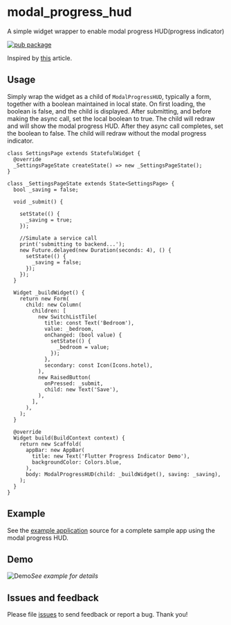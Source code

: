 # modal_progress_hud

A simple widget wrapper to enable modal progress HUD(progress indicator)

[![pub package](https://img.shields.io/pub/v/modal_progress_hud.svg)](https://pub.dartlang.org/packages/modal_progress_hud)


Inspired by [this](https://codingwithjoe.com/flutter-how-to-build-a-modal-progress-indicator/) article.

## Usage

Simply wrap the widget as a child of `ModalProgressHUD`, typically a form, together with a boolean
maintained in local state.
On first loading, the boolean is false, and the child is displayed.
After submitting, and before making the async call, set the local boolean to
true. The child will redraw and will show the modal progress HUD.
After
they async call completes, set the boolean to false. The child will
redraw without the modal progress indicator.

```
class SettingsPage extends StatefulWidget {
  @override
  _SettingsPageState createState() => new _SettingsPageState();
}

class _SettingsPageState extends State<SettingsPage> {
  bool _saving = false;

  void _submit() {

    setState(() {
      _saving = true;
    });

    //Simulate a service call
    print('submitting to backend...');
    new Future.delayed(new Duration(seconds: 4), () {
      setState(() {
        _saving = false;
      });
    });
  }

  Widget _buildWidget() {
    return new Form(
      child: new Column(
        children: [
          new SwitchListTile(
            title: const Text('Bedroom'),
            value: _bedroom,
            onChanged: (bool value) {
              setState(() {
                _bedroom = value;
              });
            },
            secondary: const Icon(Icons.hotel),
          ),
          new RaisedButton(
            onPressed: _submit,
            child: new Text('Save'),
          ),
        ],
      ),
    );
  }

  @override
  Widget build(BuildContext context) {
    return new Scaffold(
      appBar: new AppBar(
        title: new Text('Flutter Progress Indicator Demo'),
        backgroundColor: Colors.blue,
      ),
      body: ModalProgressHUD(child: _buildWidget(), saving: _saving),
    );
  }
}

```

## Example

See the [example application](https://github.com/mmcc007/modal_progress_hud/tree/master/example) source
for a complete sample app using the modal progress HUD.

## Demo
![Demo](https://github.com/mmcc007/modal_progress_hud/tree/master/modal_progress_hud.gif)*See example for details*

## Issues and feedback

Please file [issues](https://github.com/mmcc007/modal_progress_hud/issues/new)
to send feedback or report a bug. Thank you!

